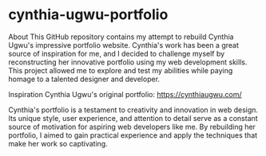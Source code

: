# cynthia-ugwu-portfolio
About
This GitHub repository contains my attempt to rebuild Cynthia Ugwu's impressive portfolio website. Cynthia's work has been a great source of inspiration for me, and I decided to challenge myself by reconstructing her innovative portfolio using my web development skills. This project allowed me to explore and test my abilities while paying homage to a talented designer and developer.

Inspiration
Cynthia Ugwu's original portfolio: https://cynthiaugwu.com/

Cynthia's portfolio is a testament to creativity and innovation in web design. Its unique style, user experience, and attention to detail serve as a constant source of motivation for aspiring web developers like me. By rebuilding her portfolio, I aimed to gain practical experience and apply the techniques that make her work so captivating.
